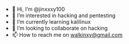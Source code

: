 - 👋 Hi, I’m @jinxxxy100
- 👀 I’m interested in hacking and pentesting
- 🌱 I’m currently learning kalilinux
- 💞️ I’m looking to collaborate on hacking
- 📫 How to reach me on walkinxy@gmail.com

<!---
jinxxxy100/jinxxxy100 is a ✨ special ✨ repository because its `README.md` (this file) appears on your GitHub profile.
You can click the Preview link to take a look at your changes.
--->
